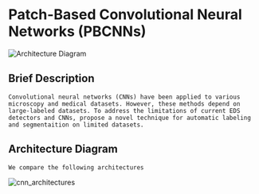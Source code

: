 # Patch-Based Convolutional Neural Networks (PBCNNs)

![Architecture Diagram](https://github.com/user-attachments/assets/569751a3-e109-4aae-af28-ca312123d3e8)

## Brief Description
``
Convolutional neural networks (CNNs) have been applied to various microscopy and medical datasets.
However, these methods depend on large-labeled datasets. To address the limitations of current EDS detectors and CNNs,
propose a novel technique for automatic labeling and segmentaition on limited datasets. 
``
## Architecture Diagram
`
We compare the following architectures
`

![cnn_architectures](https://github.com/user-attachments/assets/0e39ef85-f607-4651-a520-2c898cc55288)

